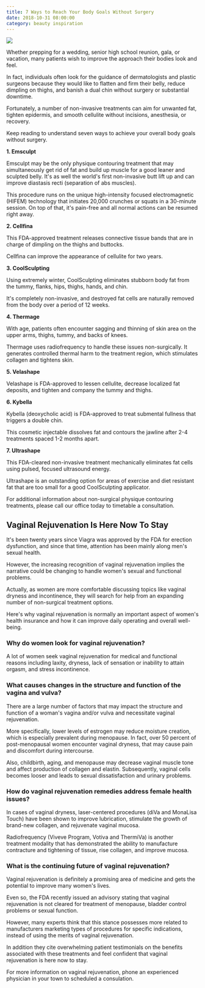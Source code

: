 ```yaml
---
title: 7 Ways to Reach Your Body Goals Without Surgery
date: 2018-10-31 08:00:00
category: beauty inspiration
---
```


![](/images/1.jpg)

Whether prepping for a wedding, senior high school reunion, gala, or vacation, many patients wish to improve the approach their bodies look and feel. 

In fact, individuals often look for the guidance of dermatologists and plastic surgeons because they would like to flatten and firm their belly, reduce dimpling on thighs, and banish a dual chin without surgery or substantial downtime.

<!-- more -->

Fortunately, a number of non-invasive treatments can aim for unwanted fat, tighten epidermis, and smooth cellulite without incisions, anesthesia, or recovery. 

Keep reading to understand seven ways to achieve your overall body goals without surgery.

__1. Emsculpt__

Emsculpt may be the only physique contouring treatment that may simultaneously get rid of fat and build up muscle for a good leaner and sculpted belly. It's as well the world's first non-invasive butt lift up and can improve diastasis recti (separation of abs muscles).

This procedure runs on the unique high-intensity focused electromagnetic (HIFEM) technology that initiates 20,000 crunches or squats in a 30-minute session. On top of that, it's pain-free and all normal actions can be resumed right away.

__2. Cellfina__

This FDA-approved treatment releases connective tissue bands that are in charge of dimpling on the thighs and buttocks. 

Cellfina can improve the appearance of cellulite for two years.

__3. CoolSculpting__

Using extremely winter, CoolSculpting eliminates stubborn body fat from the tummy, flanks, hips, thighs, hands, and chin. 

It's completely non-invasive, and destroyed fat cells are naturally removed from the body over a period of 12 weeks.

__4. Thermage__

With age, patients often encounter sagging and thinning of skin area on the upper arms, thighs, tummy, and backs of knees. 

Thermage uses radiofrequency to handle these issues non-surgically. It generates controlled thermal harm to the treatment region, which stimulates collagen and tightens skin.

__5. Velashape__

Velashape is FDA-approved to lessen cellulite, decrease localized fat deposits, and tighten and company the tummy and thighs.

__6. Kybella__

Kybella (deoxycholic acid) is FDA-approved to treat submental fullness that triggers a double chin. 

This cosmetic injectable dissolves fat and contours the jawline after 2-4 treatments spaced 1-2 months apart.

__7. Ultrashape__

This FDA-cleared non-invasive treatment mechanically eliminates fat cells using pulsed, focused ultrasound energy. 

Ultrashape is an outstanding option for areas of exercise and diet resistant fat that are too small for a good CoolSculpting applicator.

For additional information about non-surgical physique contouring treatments, please call our office today to timetable a consultation.

## Vaginal Rejuvenation Is Here Now To Stay

It's been twenty years since Viagra was approved by the FDA for erection dysfunction, and since that time, attention has been mainly along men's sexual health. 

However, the increasing recognition of vaginal rejuvenation implies the narrative could be changing to handle women's sexual and functional problems.

Actually, as women are more comfortable discussing topics like vaginal dryness and incontinence, they will search for help from an expanding number of non-surgical treatment options.

Here's why vaginal rejuvenation is normally an important aspect of women's health insurance and how it can improve daily operating and overall well-being.

### Why do women look for vaginal rejuvenation?

A lot of women seek vaginal rejuvenation for medical and functional reasons including laxity, dryness, lack of sensation or inability to attain orgasm, and stress incontinence.

### What causes changes in the structure and function of the vagina and vulva?

There are a large number of factors that may impact the structure and function of a woman's vagina and/or vulva and necessitate vaginal rejuvenation.

More specifically, lower levels of estrogen may reduce moisture creation, which is especially prevalent during menopause. In fact, over 50 percent of post-menopausal women encounter vaginal dryness, that may cause pain and discomfort during intercourse.

Also, childbirth, aging, and menopause may decrease vaginal muscle tone and affect production of collagen and elastin. Subsequently, vaginal cells becomes looser and leads to sexual dissatisfaction and urinary problems.

### How do vaginal rejuvenation remedies address female health issues?

In cases of vaginal dryness, laser-centered procedures (diVa and MonaLisa Touch) have been shown to improve lubrication, stimulate the growth of brand-new collagen, and rejuvenate vaginal mucosa.

Radiofrequency (Viveve Program, Votiva and ThermiVa) is another treatment modality that has demonstrated the ability to manufacture contracture and tightening of tissue, rise collagen, and improve mucosa.

### What is the continuing future of vaginal rejuvenation?

Vaginal rejuvenation is definitely a promising area of medicine and gets the potential to improve many women's lives. 

Even so, the FDA recently issued an advisory stating that vaginal rejuvenation is not cleared for treatment of menopause, bladder control problems or sexual function.

However, many experts think that this stance possesses more related to manufacturers marketing types of procedures for specific indications, instead of using the merits of vaginal rejuvenation. 

In addition they cite overwhelming patient testimonials on the benefits associated with these treatments and feel confident that vaginal rejuvenation is here now to stay.

For more information on vaginal rejuvenation, phone an experienced physician in your town to scheduled a consulation.